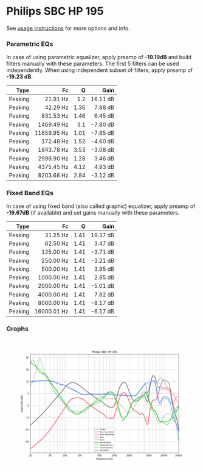 # Philips SBC HP 195
See [usage instructions](https://github.com/jaakkopasanen/AutoEq#usage) for more options and info.

### Parametric EQs
In case of using parametric equalizer, apply preamp of **-19.19dB** and build filters manually
with these parameters. The first 5 filters can be used independently.
When using independent subset of filters, apply preamp of **-19.23 dB**.

| Type    | Fc          |    Q | Gain     |
|--------:|------------:|-----:|---------:|
| Peaking | 21.91 Hz    | 1.2  | 16.11 dB |
| Peaking | 42.29 Hz    | 1.36 | 7.88 dB  |
| Peaking | 831.53 Hz   | 1.46 | 6.45 dB  |
| Peaking | 1469.49 Hz  | 3.1  | -7.80 dB |
| Peaking | 11659.95 Hz | 1.01 | -7.85 dB |
| Peaking | 172.48 Hz   | 1.52 | -4.60 dB |
| Peaking | 1843.78 Hz  | 3.53 | -3.08 dB |
| Peaking | 2996.90 Hz  | 1.28 | 3.46 dB  |
| Peaking | 4375.45 Hz  | 4.12 | 4.93 dB  |
| Peaking | 8203.68 Hz  | 2.84 | -3.12 dB |

### Fixed Band EQs
In case of using fixed band (also called graphic) equalizer, apply preamp of **-19.67dB**
(if available) and set gains manually with these parameters.

| Type    | Fc          |    Q | Gain     |
|--------:|------------:|-----:|---------:|
| Peaking | 31.25 Hz    | 1.41 | 19.37 dB |
| Peaking | 62.50 Hz    | 1.41 | 3.47 dB  |
| Peaking | 125.00 Hz   | 1.41 | -3.71 dB |
| Peaking | 250.00 Hz   | 1.41 | -3.21 dB |
| Peaking | 500.00 Hz   | 1.41 | 3.95 dB  |
| Peaking | 1000.00 Hz  | 1.41 | 2.85 dB  |
| Peaking | 2000.00 Hz  | 1.41 | -5.01 dB |
| Peaking | 4000.00 Hz  | 1.41 | 7.82 dB  |
| Peaking | 8000.00 Hz  | 1.41 | -8.17 dB |
| Peaking | 16000.01 Hz | 1.41 | -6.17 dB |

### Graphs
![](./Philips%20SBC%20HP%20195.png)